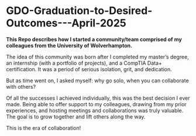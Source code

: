 # GDO-Graduation-to-Desired-Outcomes---April-2025

**This Repo describes how I started a community/team comprised of my colleagues from the University of Wolverhampton.**

The idea of this community was born after I completed my master’s degree, an internship (with a portfolio of projects), and a CompTIA Data+ certification. It was a period of serious isolation, grit, and dedication.

But as time went on, I asked myself: why go solo, when you can collaborate with others?

Of all the successes I achieved individually, this was the best decision I ever made. Being able to offer support to my colleagues, drawing from my prior experiences, and hosting meetings and collaborations was truly valuable. The goal is to grow together and lift others along the way.

This is the era of collaboration!
